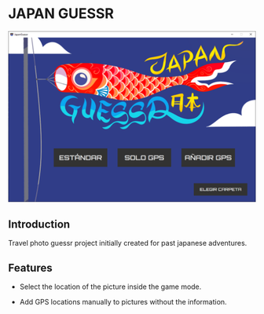 # JAPAN GUESSR

<p align="center"><img src="/build/JapanGuessr/Resources/window.png" alt="JAPAN GUESSR"></p>

## Introduction

Travel photo guessr project initially created for past japanese adventures.

## Features

 - Select the location of the picture inside the game mode.
 
 - Add GPS locations manually to pictures without the information.